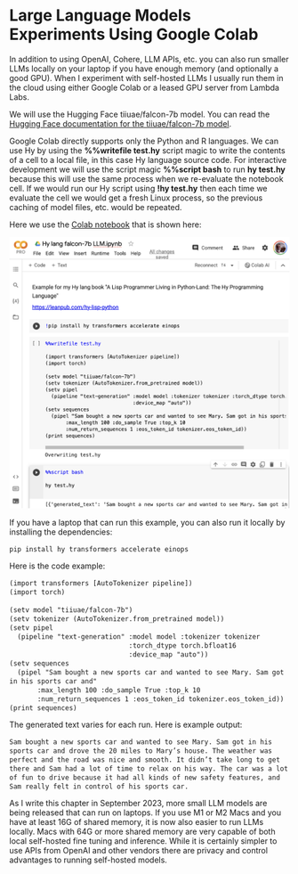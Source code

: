 # Large Language Models Experiments Using Google Colab

In addition to using OpenAI, Cohere, LLM APIs, etc. you can also run smaller LLMs locally on your laptop if you have enough memory (and optionally a good GPU). When I experiment with self-hosted LLMs I usually run them in the cloud using either Google Colab or a leased GPU server from Lambda Labs.

We will use the Hugging Face tiiuae/falcon-7b model. You can read the [Hugging Face documentation for the tiiuae/falcon-7b model](https://huggingface.co/tiiuae/falcon-7b-instruct).

Google Colab directly supports only the Python and R languages. We can use Hy by using the **%%writefile test.hy** script magic to write the contents of a cell to a local file, in this case Hy language source code. For interactive development we will use the script magic **%%script bash** to run **hy test.hy** because this will use the same process when we re-evaluate the notebook cell. If we would run our Hy script using **!hy test.hy** then each time we evaluate the cell we would get a fresh Linux process, so the previous caching of model files, etc. would be repeated.

Here we use the [Colab notebook](https://colab.research.google.com/drive/1pHBa-8TaajsBEiZ-dEydeL1FyLn5nvnW?usp=sharing) that is shown here:

![Hy lang falcon-7b LLM.ipynb](images/colab1.png)

If you have a laptop that can run this example, you can also run it locally by installing the dependencies:

    pip install hy transformers accelerate einops

Here is the code example:

```hylang
(import transformers [AutoTokenizer pipeline])
(import torch)

(setv model "tiiuae/falcon-7b")
(setv tokenizer (AutoTokenizer.from_pretrained model))
(setv pipel
  (pipeline "text-generation" :model model :tokenizer tokenizer
                              :torch_dtype torch.bfloat16
                              :device_map "auto"))
(setv sequences
  (pipel "Sam bought a new sports car and wanted to see Mary. Sam got in his sports car and"
       :max_length 100 :do_sample True :top_k 10
       :num_return_sequences 1 :eos_token_id tokenizer.eos_token_id))
(print sequences)
```

The generated text varies for each run. Here is example output:

```
Sam bought a new sports car and wanted to see Mary. Sam got in his sports car and drove the 20 miles to Mary’s house. The weather was perfect and the road was nice and smooth. It didn’t take long to get there and Sam had a lot of time to relax on his way. The car was a lot of fun to drive because it had all kinds of new safety features, and Sam really felt in control of his sports car.
```

As I write this chapter in September 2023, more small LLM models are being released that can run on laptops. If you use M1 or M2 Macs and you have at least 16G of shared memory, it is now also easier to run LLMs locally. Macs with 64G or more shared memory are very capable of both local self-hosted fine tuning and inference. While it is certainly simpler to use APIs from OpenAI and other vendors there are privacy and control advantages to running self-hosted models.